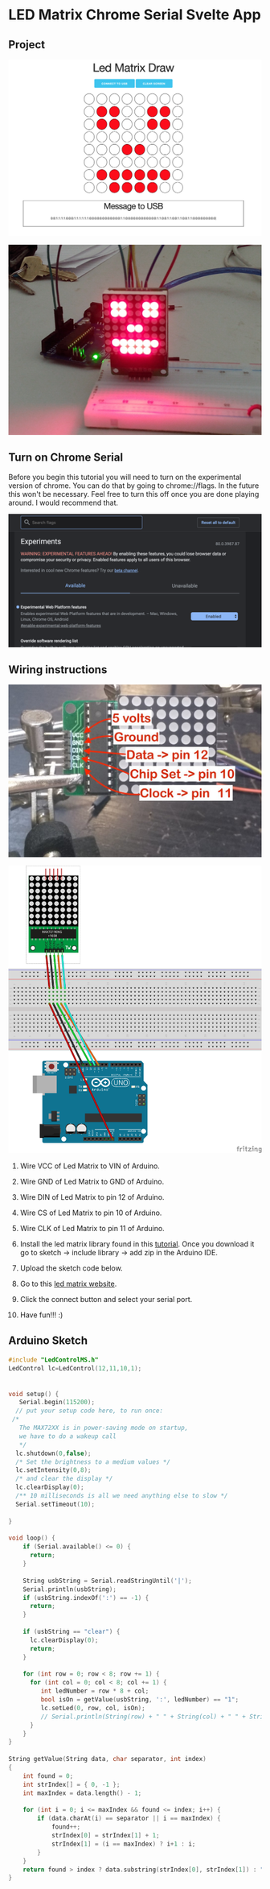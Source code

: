 # LED Matrix Chrome Serial Svelte App

## Project 

![website](docs/website.png)

![led matrix](docs/project_picture.jpg)

## Turn on Chrome Serial

Before you begin this tutorial you will need to turn on the experimental version of chrome.  You can do that by going to chrome://flags.  In the future this won't be necessary.  Feel free to turn this off once you are done playing around.  I would recommend that.

![screen shot](docs/screen_shot.png)

## Wiring instructions

![led matrix label pic](docs/led_matrix_wires.jpg)

![led wiring](docs/led_matrix_wiring.png)

1. Wire VCC of Led Matrix to VIN of Arduino.

2. Wire GND of Led Matrix to GND of Arduino.

3. Wire DIN of Led Matrix to pin 12 of Arduino.

4. Wire CS of Led Matrix to pin 10 of Arduino.

5. Wire CLK of Led Matrix to pin 11 of Arduino.

6. Install the led matrix library found in this [tutorial](https://www.instructables.com/id/LED-Matrix-with-Arduino/index.html).  Once you download it go to sketch -> include library -> add zip in the Arduino IDE.

7. Upload the sketch code below.

8. Go to this [led matrix website](https://phptuts.github.io/svelte-arduino-led-matrix-chrome-serial/).

9. Click the connect button and select your serial port.

10. Have fun!!! :)

## Arduino Sketch

```cpp
#include "LedControlMS.h"
LedControl lc=LedControl(12,11,10,1);


void setup() {
   Serial.begin(115200);
  // put your setup code here, to run once:
 /*
   The MAX72XX is in power-saving mode on startup,
   we have to do a wakeup call
   */
  lc.shutdown(0,false);
  /* Set the brightness to a medium values */
  lc.setIntensity(0,8);
  /* and clear the display */
  lc.clearDisplay(0);
  /** 10 milliseconds is all we need anything else to slow */
  Serial.setTimeout(10);

}

void loop() {
    if (Serial.available() <= 0) {
      return;
    }

    String usbString = Serial.readStringUntil('|');
    Serial.println(usbString);
    if (usbString.indexOf(':') == -1) {
      return;
    }

    if (usbString == "clear") {
      lc.clearDisplay(0);
      return;
    }

    for (int row = 0; row < 8; row += 1) {
      for (int col = 0; col < 8; col += 1) {
         int ledNumber = row * 8 + col;
         bool isOn = getValue(usbString, ':', ledNumber) == "1";
         lc.setLed(0, row, col, isOn);
         // Serial.println(String(row) + " " + String(col) + " " + String(isOn) + " " + getValue(usbString,':', ledNumber));
      }
    }
}

String getValue(String data, char separator, int index)
{
    int found = 0;
    int strIndex[] = { 0, -1 };
    int maxIndex = data.length() - 1;

    for (int i = 0; i <= maxIndex && found <= index; i++) {
        if (data.charAt(i) == separator || i == maxIndex) {
            found++;
            strIndex[0] = strIndex[1] + 1;
            strIndex[1] = (i == maxIndex) ? i+1 : i;
        }
    }
    return found > index ? data.substring(strIndex[0], strIndex[1]) : "";
}
```